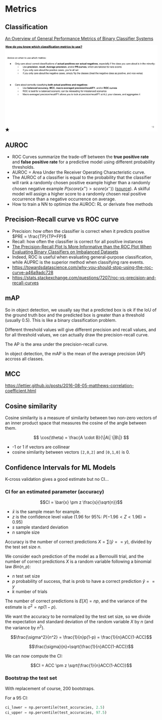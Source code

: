 # Metrics

## Classification

[An Overview of General Performance Metrics of Binary Classifier Systems](./Metrics%20of%20Binary%20Classifier%20Systems.pdf)

![](./which-metrics-use.jpg)

## AUROC

- ROC Curves summarize the trade-off between the **true positive rate** and **false positive rate** for a predictive model using different probability thresholds.
- AUROC = Area Under the Receiver Operating Characteristic curve.
- The AUROC of a classifier is equal to the probability that the classifier will rank a randomly chosen positive example higher than a randomly chosen negative example $P(score(x^{+}) \gt score(x^{−}))$ ([source](https://stats.stackexchange.com/a/133435)). A skilful model will assign a higher score to a randomly chosen real positive occurrence than a negative occurrence on average.
- How to train a NN to optimize the AUROC: RL or derivate free methods

## Precision-Recall curve vs ROC curve

- Precision: how often the classifier is correct when it predicts positive $PRE = \frac{TP}{TP+FP}$
- Recall: how often the classifier is correct for all positive instances
- [The Precision-Recall Plot Is More Informative than the ROC Plot When Evaluating Binary Classifiers on Imbalanced Datasets](https://journals.plos.org/plosone/article?id=10.1371/journal.pone.0118432)
- Indeed, ROC is useful when evaluating general-purpose classification, while AUPRC is the superior method when classifying rare events.
- <https://towardsdatascience.com/why-you-should-stop-using-the-roc-curve-a46a9adc728>
- <https://stats.stackexchange.com/questions/7207/roc-vs-precision-and-recall-curves>

## mAP

So in object detection, we usually say that a predicted box is ok if the IoU of the ground truth box and the predicted box is greater than a threshold (usually 0.5). This is like a binary classification problem.

Different threshold values will give different precision and recall values, and for all threshold values, we can actually draw the precision-recall curve.

The AP is the area under the precision-recall curve.

In object detection, the mAP is the mean of the average precision (AP) accross all classes.

## MCC

<https://lettier.github.io/posts/2016-08-05-matthews-correlation-coefficient.html>

## Cosine similarity

Cosine similarity is a measure of similarity between two non-zero vectors of an inner product space that measures the cosine of the angle between them.

$$ \cos(\theta) = \frac{A \cdot B}{\|A\| \|B\|} $$

- -1 or 1 if vectors are collinear
- cosine similarity between vectors `[2,0,2]` and `[0,1,0]` is 0.

## Confidence Intervals for ML Models

K-cross validation gives a good estimate but no CI...

### CI for an estimated parameter (accuracy)

$$CI = \bar{x} \pm z \frac{s}{\sqrt{n}}$$

- $\bar{x}$ is the sample mean for example.
- $z$ is the confidence level value (1.96 for 95%: $P(-1.96 < Z < 1.96) = 0.95$)
- $s$ sample standard deviation
- $n$ sample size

Accuracy is the number of correct predictions $X = \sum{(\hat{y} == y)}$, divided by the test set size $n$.

We consider each prediction of the model as a Bernouilli trial, and the number of correct predictions $X$ is a random variable following a binomial law $Bin(n,p)$:

- $n$ test set size
- $p$ probability of success, that is prob to have a correct prediction $\hat{y} == y$
- $k$ number of trials

The number of correct predictions is $E[X]= np$, and the variance of the estimate is $\sigma^2 = np(1-p)$.

We want the accuracy to be normalized by the test set size, so we divide the expectation and standard deviation of the random variable $X$ by $n$ (and the variance by $n^2$).

$$\frac{\sigma^2}{n^2} = \frac{1}{n}p(1-p) = \frac{1}{n}ACC(1-ACC)$$

$$\frac{\sigma}{n}=\sqrt{\frac{1}{n}ACC(1-ACC)}$$

We can now compute the CI:

$$CI = ACC \pm z \sqrt{\frac{1}{n}ACC(1-ACC)}$$

### Bootstrap the test set

With replacement of course, 200 bootstraps.

For a 95 CI:

```python
ci_lower = np.percentile(test_accuracies, 2.5)
ci_upper = np.percentile(test_accuracies, 97.5)
```
